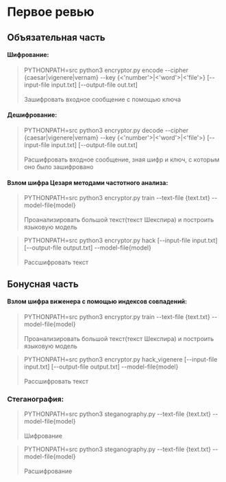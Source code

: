 # Первое ревью

## Объязательная часть
#### Шифрование:
>  PYTHONPATH=src python3 encryptor.py encode --cipher {caesar|vigenere|vernam} --key {<'number'>|<'word'>|<'file'>} [--input-file input.txt] [--output-file out.txt] \
> \
Зашифровать входное сообщение с помощью ключа


#### Дешифрование:
>  PYTHONPATH=src python3 encryptor.py decode --cipher {caesar|vigenere|vernam} --key {<'number'>|<'word'>|<'file'>} [--input-file input.txt] [--output-file out.txt] \
> \
Расшифровать входное сообщение, зная шифр и ключ, с которым оно было зашифровано


#### Взлом шифра Цезаря методами частотного анализа:
> PYTHONPATH=src python3 encryptor.py train  --text-file {text.txt} --model-file{model} \
> \
> Проанализировать большой текст(текст Шекспира) и построить языковую модель

> PYTHONPATH=src python3 encryptor.py hack [--input-file input.txt] [--output-file output.txt] --model-file{model} \
> \
> Рассшифровать текст

## Бонусная часть
#### Взлом шифра виженера с помощью индексов совпадений:
> PYTHONPATH=src python3 encryptor.py train  --text-file {text.txt} --model-file{model} \
> \
> Проанализировать большой текст(текст Шекспира) и построить языковую модель

> PYTHONPATH=src python3 encryptor.py hack_vigenere [--input-file input.txt] [--output-file output.txt] --model-file{model} \
> \
> Рассшифровать текст


### Стеганография:
> PYTHONPATH=src python3 steganography.py   --text-file {text.txt} --model-file{model} \
> \
Шифрование

> PYTHONPATH=src python3 steganography.py   --text-file {text.txt} --model-file{model} \
> \
Расшифрование